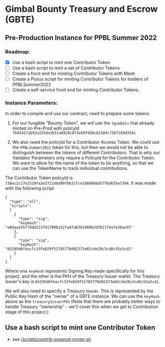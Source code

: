 # Gimbal Bounty Treasury and Escrow (GBTE)
## Pre-Production Instance for PPBL Summer 2022

### Roadmap:
- [x] Use a bash script to mint one Contributor Token
- [ ] Use a bash script to mint a set of Contributor Tokens
- [ ] Create a front end for minting Contributor Tokens with Mesh
- [ ] Create a Plutus script for minting Contributor Tokens for holders of PPBLSummer2022
- [ ] Create a self-service front end for minting Contributor Tokens.

### Instance Parameters:
In order to compile and use our contract, need to prepare some tokens:
1. For our fungible "Bounty Token", we will use the `tgimbals` that already minted on Pre-Prod with policyId `fb45417ab92a155da3b31a8928c873eb9fd36c62184c736f189d334c`

2. We also need the policyId for a Contributor Access Token. We could use the `PPBLSummer2022` token for this, but then we would not be able to distinguish between the tokens of different Contributors. That is why our Validator Parameters only require a PolicyId for the Contributor Token. We want to allow for the name of the token to be anything, so that we can use the TokenName to track individual contributions.

The Contributor Token policyId is `738ec2c17e3319fa3e3721dbd99f0b31fce1b8006bb57fbd635e3784`. It was made with the following script:
```
{
  "type": "all",
  "scripts":
  [
    {
      "type": "sig",
      "keyHash": "e8daa14577ddd2137417006152fa4fa8361660b2d7011f4a7e36ae35"
    },
    {
      "type": "sig",
      "keyHash": "65295d6feacfc33fe029f51785770d92373e82cde28c3cd8c55a3cd1"
    }
  ]
}
```

Where one `keyHash` represents Signing Key made specifically for this project, and the other is the PKH of the Treasury Issuer wallet. The Treasury Issuer's key is `65295d6feacfc33fe029f51785770d92373e82cde28c3cd8c55a3cd1`.

We will also need to specify a Treasury Issuer. This is represented by the Public Key Hash of the "owner" of a GBTE instance. We can use the `keyHash` above as the `treasuryIssuerPkh` (Note that there are probably better ways to handle Treasury "ownership" - we'll cover this when we get to Contribution stage of this project.)


## Use a bash script to mint one Contributor Token
- see [/scripts/contrib-preprod-minter.sh](https://gitlab.com/gimbalabs/plutus-pbl-summer-2022/ppbl-course-02/-/blob/master/project-303/bounty-treasury-escrow/scripts/00-contrib-preprod-minter.sh)